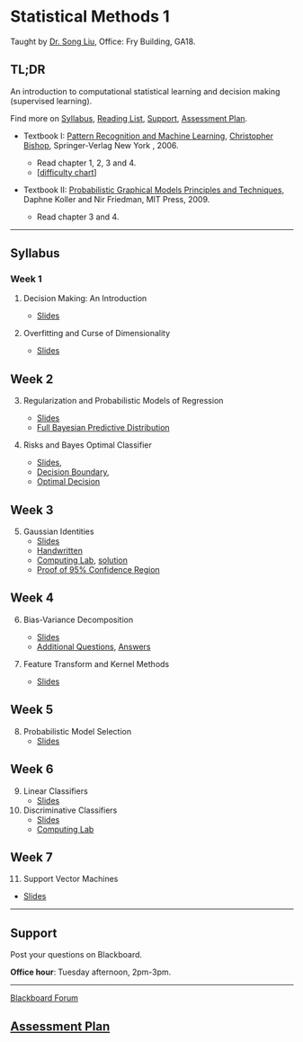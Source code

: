 # Statistical Methods 1

Taught by [Dr. Song Liu](http://allmodelsarewrong.net), Office: Fry Building, GA18. 

## TL;DR
An introduction to computational statistical learning and decision making (supervised learning). 

Find more on 
[Syllabus](#Syllabus), 
[Reading List](#Readings), 
[Support](#Support), 
[Assessment Plan](#Assessment-Plan).

- Textbook I:
[Pattern Recognition and Machine Learning](https://www.microsoft.com/en-us/research/uploads/prod/2006/01/Bishop-Pattern-Recognition-and-Machine-Learning-2006.pdf), [Christopher Bishop](https://www.microsoft.com/en-us/research/people/cmbishop/), Springer-Verlag New York
, 2006. 
  - Read chapter 1, 2, 3 and 4. 
  - [[difficulty chart](https://dominhhai.github.io/en-us/2017/12/ml-prml/#2-1-chapter-1-introduction)]

- Textbook II:
[Probabilistic Graphical Models Principles and Techniques](https://mitpress.mit.edu/books/probabilistic-graphical-models), Daphne Koller and Nir Friedman, MIT Press, 2009. 
  - Read chapter 3 and 4.

------
## Syllabus 

### Week 1
1. Decision Making: An Introduction

   - [Slides](lecs/intro.pdf)

2. Overfitting and Curse of Dimensionality

   - [Slides](lecs/lec2.pdf)

## Week 2
3. Regularization and Probabilistic Models of Regression
   - [Slides](lecs/lec3.pdf)
   - [Full Bayesian Predictive Distribution](lecs/Proof3.pdf)

4. Risks and Bayes Optimal Classifier
   - [Slides](lecs/lec4.pdf), 
   - [Decision Boundary](lecs/decisionboundary_completesqurare.pdf), 
   - [Optimal Decision](lecs/proofs.png)

## Week 3
5. Gaussian Identities
   - [Slides](lecs/summary.pdf)
   - [Handwritten](lecs/handwritten_notes.pdf)
   - [Computing Lab](lecs/cl.pdf), [solution](lecs/homework.Rmd)
   - [Proof of 95% Confidence Region](lecs/nightyfive.pdf)

## Week 4
6. Bias-Variance Decomposition
   - [Slides](lecs/lec7.pdf)
   - [Additional Questions](lecs/additional.pdf), [Answers](/lecs/corollaries.pdf)

7. Feature Transform and Kernel Methods
   - [Slides](lecs/lec8.pdf)


## Week 5
8. Probabilistic Model Selection
   - [Slides](lecs/mosel.pdf)

## Week 6
9. Linear Classifiers
   - [Slides](lecs/lec10.pdf)
10. Discriminative Classifiers
      - [Slides](lecs/lec11.pdf)
      - [Computing Lab](lecs/perceptr.pdf)
 
## Week 7
11. Support Vector Machines
   - [Slides](lecs/lec12.pdf)

----
## Support
Post your questions on Blackboard.

**Office hour**: Tuesday afternoon, 2pm-3pm. 

----

[Blackboard Forum](https://www.ole.bris.ac.uk/webapps/discussionboard/do/forum?action=list_threads&course_id=_251422_1&nav=discussion_board_entry&conf_id=_456815_1&forum_id=_298144_1)

## [Assessment Plan](SM1_assessment.md)